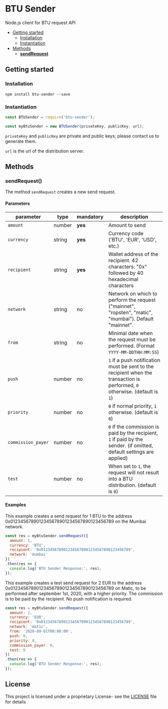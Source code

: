 # BTU Sender

Node.js client for BTU request API

  - [Getting started](#getting-started)
    - [Installation](#installation)
    - [Instantiation](#instantiation)
  - [Methods](#methods)
    - [**sendRequest**](#sendRequest)

## Getting started

### Installation

```
npm install btu-sender --save
```

### Instantiation

```javascript
const BTUSender = require('btu-sender');

const myBtuSender = new BTUSender(privateKey, publicKey, url);
```

`privateKey` and `publicKey` are private and public keys; please contact us to generate them.

`url` is the url of the distribution server.

## Methods

### **sendRequest()**

The method `sendRequest` creates a new send request.

#### Parameters

 | parameter | type | mandatory | description |
 | --- | --- | --- | --- |
 | `amount` | number | **yes** | Amount to send |
 | `currency` | string | **yes** | Currency code ('BTU', 'EUR', 'USD', etc.) |
 | `recipient` | string | **yes** | Wallet address of the recipient. 42 characters: "0x" followed by 40 hexadecimal characters |
 | `network` | string | no | Network on which to perform the request ("mainnet", "ropsten", "matic", "mumbai"). Default "mainnet". |
 | `from` | string | no | Minimal date when the request must be performed. (Format `YYYY-MM-DDTHH:MM:SS`) |
 | `push` | number | no | `1` if a push notification must be sent to the recipient when the transaction is performed, `0` otherwise. (default is `1`) |
 | `priority` | number | no | `0` if normal priority, `1` otherwise. (default is `0`) |
 | `commission_payer` | number | no | `0` if the commission is paid by the recipient, `1` if paid by the sender. (if omitted, default settings are applied) |
 | `test` | number | no | When set to `1`, the request will not result into a BTU distribution. (default is `0`)
 
#### Examples

This example creates a send request for 1 BTU to the address 0x0123456789012345678901234567890123456789 on the Mumbai network.

```javascript
const res = myBtuSender.sendRequest({
  amount: 1,
  currency: 'BTU',
  recipient: '0x0123456789012345678901234567890123456789',
  network: 'mumbai'
})
.then(res => {
  console.log('BTU Sender Response:', res);
});
```

This example creates a test send request for 2 EUR to the address 0x0123456789012345678901234567890123456789 on Matic, to be performed after september 1st, 2020, with a higher priority. The commission is to be paid by the recipient. No push notification is required.

```javascript
const res = myBtuSender.sendRequest({
  amount: 2,
  currency: 'EUR',
  recipient: '0x0123456789012345678901234567890123456789',
  network: 'matic',
  from: '2020-09-01T00:00:00',
  push: 0,
  priority: 0,
  commission_payer: 0,
  test: 0
})
.then(res => {
  console.log('BTU Sender Response:', res);
});
```

## License

This project is licensed under a proprietary License- see the [LICENSE](LICENSE) file for details
